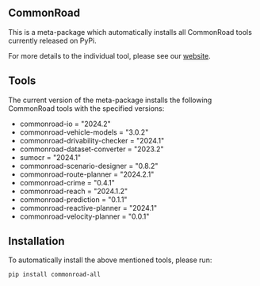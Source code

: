 CommonRoad
------------------------------

This is a meta-package which automatically installs all CommonRoad tools currently released on PyPi.

For more details to the individual tool, please see our [website](https://commonroad.in.tum.de/).


Tools
------------
The current version of the meta-package installs the following CommonRoad tools with the specified versions:

* commonroad-io = "2024.2"
* commonroad-vehicle-models = "3.0.2"
* commonroad-drivability-checker = "2024.1"
* commonroad-dataset-converter = "2023.2"
* sumocr = "2024.1"
* commonroad-scenario-designer = "0.8.2"
* commonroad-route-planner = "2024.2.1"
* commonroad-crime = "0.4.1"
* commonroad-reach = "2024.1.2"
* commonroad-prediction = "0.1.1"
* commonroad-reactive-planner = "2024.1"
* commonroad-velocity-planner = "0.0.1"


Installation
------------
To automatically install the above mentioned tools, please run:
```
pip install commonroad-all
```
